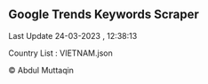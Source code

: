 

## Google Trends Keywords Scraper 
 
Last Update 24-03-2023 , 12:38:13

Country List :
VIETNAM.json



© Abdul Muttaqin 
